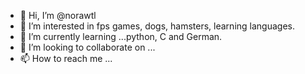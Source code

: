 - 👋 Hi, I’m @norawtl
- 👀 I’m interested in fps games, dogs, hamsters, learning languages.
- 🌱 I’m currently learning ...python, C and German.
- 💞️ I’m looking to collaborate on ...
- 📫 How to reach me ...

<!---
norawtl/norawtl is a ✨ special ✨ repository because its `README.md` (this file) appears on your GitHub profile.
You can click the Preview link to take a look at your changes.
--->

